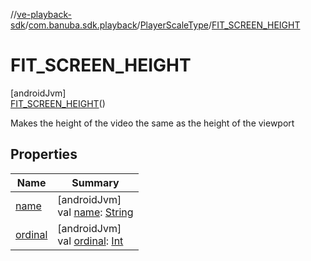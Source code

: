 //[ve-playback-sdk](../../../../index.md)/[com.banuba.sdk.playback](../../index.md)/[PlayerScaleType](../index.md)/[FIT_SCREEN_HEIGHT](index.md)

# FIT_SCREEN_HEIGHT

[androidJvm]\
[FIT_SCREEN_HEIGHT](index.md)()

Makes the height of the video the same as the height of the viewport

## Properties

| Name | Summary |
|---|---|
| [name](../../-player-seek-strategy/-f-a-s-t/index.md#-372974862%2FProperties%2F1203721431) | [androidJvm]<br>val [name](../../-player-seek-strategy/-f-a-s-t/index.md#-372974862%2FProperties%2F1203721431): [String](https://kotlinlang.org/api/latest/jvm/stdlib/kotlin/-string/index.html) |
| [ordinal](../../-player-seek-strategy/-f-a-s-t/index.md#-739389684%2FProperties%2F1203721431) | [androidJvm]<br>val [ordinal](../../-player-seek-strategy/-f-a-s-t/index.md#-739389684%2FProperties%2F1203721431): [Int](https://kotlinlang.org/api/latest/jvm/stdlib/kotlin/-int/index.html) |
